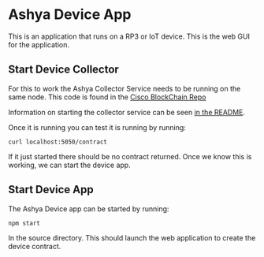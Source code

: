 # Ashya Device App

This is an application that runs on a RP3 or IoT device.  This is the web GUI for the application.


## Start Device Collector 

For this to work the Ashya Collector Service needs to be running on the same node.  This code is found in the [Cisco BlockChain Repo](https://github.com/CiscoBlockChain/web-service)

Information on starting the collector service can be seen [in the README](https://github.com/CiscoBlockChain/web-service).

Once it is running you can test it is running by running: 

```
curl localhost:5050/contract
```
If it just started there should be no contract returned.  Once we know this is working, we can start the device app.

## Start Device App

The Ashya Device app can be started by running: 

```
npm start
```

In the source directory.  This should launch the web application to create the device contract. 


